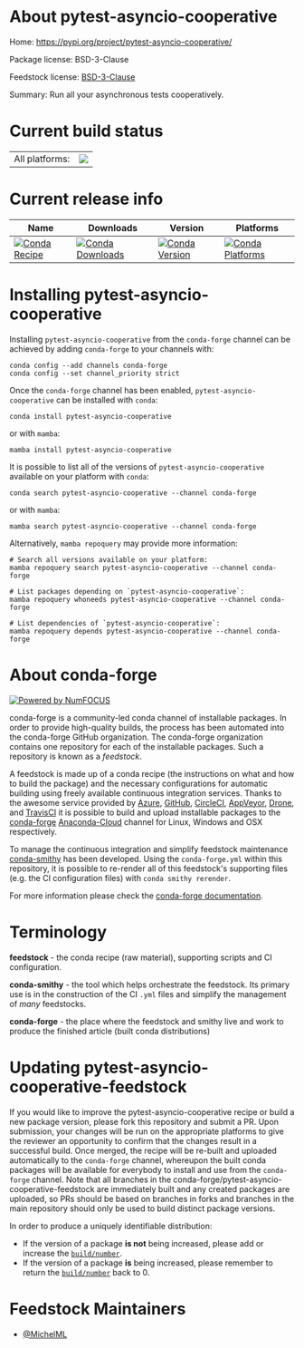 About pytest-asyncio-cooperative
================================

Home: https://pypi.org/project/pytest-asyncio-cooperative/

Package license: BSD-3-Clause

Feedstock license: [BSD-3-Clause](https://github.com/conda-forge/pytest-asyncio-cooperative-feedstock/blob/main/LICENSE.txt)

Summary: Run all your asynchronous tests cooperatively.

Current build status
====================


<table><tr><td>All platforms:</td>
    <td>
      <a href="https://dev.azure.com/conda-forge/feedstock-builds/_build/latest?definitionId=18358&branchName=main">
        <img src="https://dev.azure.com/conda-forge/feedstock-builds/_apis/build/status/pytest-asyncio-cooperative-feedstock?branchName=main">
      </a>
    </td>
  </tr>
</table>

Current release info
====================

| Name | Downloads | Version | Platforms |
| --- | --- | --- | --- |
| [![Conda Recipe](https://img.shields.io/badge/recipe-pytest--asyncio--cooperative-green.svg)](https://anaconda.org/conda-forge/pytest-asyncio-cooperative) | [![Conda Downloads](https://img.shields.io/conda/dn/conda-forge/pytest-asyncio-cooperative.svg)](https://anaconda.org/conda-forge/pytest-asyncio-cooperative) | [![Conda Version](https://img.shields.io/conda/vn/conda-forge/pytest-asyncio-cooperative.svg)](https://anaconda.org/conda-forge/pytest-asyncio-cooperative) | [![Conda Platforms](https://img.shields.io/conda/pn/conda-forge/pytest-asyncio-cooperative.svg)](https://anaconda.org/conda-forge/pytest-asyncio-cooperative) |

Installing pytest-asyncio-cooperative
=====================================

Installing `pytest-asyncio-cooperative` from the `conda-forge` channel can be achieved by adding `conda-forge` to your channels with:

```
conda config --add channels conda-forge
conda config --set channel_priority strict
```

Once the `conda-forge` channel has been enabled, `pytest-asyncio-cooperative` can be installed with `conda`:

```
conda install pytest-asyncio-cooperative
```

or with `mamba`:

```
mamba install pytest-asyncio-cooperative
```

It is possible to list all of the versions of `pytest-asyncio-cooperative` available on your platform with `conda`:

```
conda search pytest-asyncio-cooperative --channel conda-forge
```

or with `mamba`:

```
mamba search pytest-asyncio-cooperative --channel conda-forge
```

Alternatively, `mamba repoquery` may provide more information:

```
# Search all versions available on your platform:
mamba repoquery search pytest-asyncio-cooperative --channel conda-forge

# List packages depending on `pytest-asyncio-cooperative`:
mamba repoquery whoneeds pytest-asyncio-cooperative --channel conda-forge

# List dependencies of `pytest-asyncio-cooperative`:
mamba repoquery depends pytest-asyncio-cooperative --channel conda-forge
```


About conda-forge
=================

[![Powered by
NumFOCUS](https://img.shields.io/badge/powered%20by-NumFOCUS-orange.svg?style=flat&colorA=E1523D&colorB=007D8A)](https://numfocus.org)

conda-forge is a community-led conda channel of installable packages.
In order to provide high-quality builds, the process has been automated into the
conda-forge GitHub organization. The conda-forge organization contains one repository
for each of the installable packages. Such a repository is known as a *feedstock*.

A feedstock is made up of a conda recipe (the instructions on what and how to build
the package) and the necessary configurations for automatic building using freely
available continuous integration services. Thanks to the awesome service provided by
[Azure](https://azure.microsoft.com/en-us/services/devops/), [GitHub](https://github.com/),
[CircleCI](https://circleci.com/), [AppVeyor](https://www.appveyor.com/),
[Drone](https://cloud.drone.io/welcome), and [TravisCI](https://travis-ci.com/)
it is possible to build and upload installable packages to the
[conda-forge](https://anaconda.org/conda-forge) [Anaconda-Cloud](https://anaconda.org/)
channel for Linux, Windows and OSX respectively.

To manage the continuous integration and simplify feedstock maintenance
[conda-smithy](https://github.com/conda-forge/conda-smithy) has been developed.
Using the ``conda-forge.yml`` within this repository, it is possible to re-render all of
this feedstock's supporting files (e.g. the CI configuration files) with ``conda smithy rerender``.

For more information please check the [conda-forge documentation](https://conda-forge.org/docs/).

Terminology
===========

**feedstock** - the conda recipe (raw material), supporting scripts and CI configuration.

**conda-smithy** - the tool which helps orchestrate the feedstock.
                   Its primary use is in the construction of the CI ``.yml`` files
                   and simplify the management of *many* feedstocks.

**conda-forge** - the place where the feedstock and smithy live and work to
                  produce the finished article (built conda distributions)


Updating pytest-asyncio-cooperative-feedstock
=============================================

If you would like to improve the pytest-asyncio-cooperative recipe or build a new
package version, please fork this repository and submit a PR. Upon submission,
your changes will be run on the appropriate platforms to give the reviewer an
opportunity to confirm that the changes result in a successful build. Once
merged, the recipe will be re-built and uploaded automatically to the
`conda-forge` channel, whereupon the built conda packages will be available for
everybody to install and use from the `conda-forge` channel.
Note that all branches in the conda-forge/pytest-asyncio-cooperative-feedstock are
immediately built and any created packages are uploaded, so PRs should be based
on branches in forks and branches in the main repository should only be used to
build distinct package versions.

In order to produce a uniquely identifiable distribution:
 * If the version of a package **is not** being increased, please add or increase
   the [``build/number``](https://docs.conda.io/projects/conda-build/en/latest/resources/define-metadata.html#build-number-and-string).
 * If the version of a package **is** being increased, please remember to return
   the [``build/number``](https://docs.conda.io/projects/conda-build/en/latest/resources/define-metadata.html#build-number-and-string)
   back to 0.

Feedstock Maintainers
=====================

* [@MichelML](https://github.com/MichelML/)

